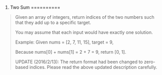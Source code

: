 1. Two Sum
==========

> Given an array of integers, return indices of the two numbers such that they add up to a specific target.
> 
> You may assume that each input would have exactly one solution.
> 
> Example:
> Given nums = [2, 7, 11, 15], target = 9,
> 
> Because nums[0] + nums[1] = 2 + 7 = 9,
> return [0, 1].
> 
> UPDATE (2016/2/13):
> The return format had been changed to zero-based indices. Please read the above updated description carefully.
